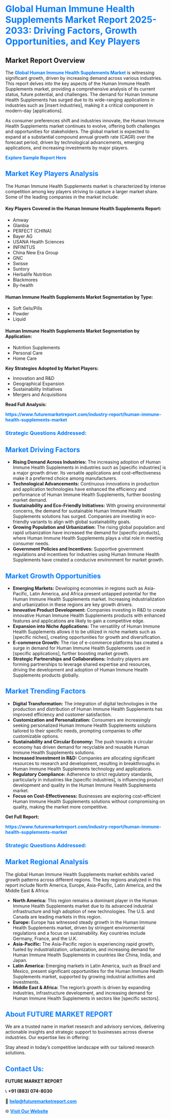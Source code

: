 <h1 style="color: #007BFF;">Global Human Immune Health Supplements Market Report 2025-2033: Driving Factors, Growth Opportunities, and Key Players</h1>

<section id="overview">
<h2>Market Report Overview</h2>
<p>The <a href="https://www.futuremarketreport.com/industry-report/human-immune-health-supplements-market" style="color: #007BFF; text-decoration: none;"><strong>Global Human Immune Health Supplements Market</strong></a> is witnessing significant growth, driven by increasing demand across various industries. This report delves into the key aspects of the Human Immune Health Supplements market, providing a comprehensive analysis of its current status, future potential, and challenges. The demand for Human Immune Health Supplements has surged due to its wide-ranging applications in industries such as [insert industries], making it a critical component in modern-day [applications].</p>
<p>As consumer preferences shift and industries innovate, the Human Immune Health Supplements market continues to evolve, offering both challenges and opportunities for stakeholders. The global market is expected to expand at a substantial compound annual growth rate (CAGR) over the forecast period, driven by technological advancements, emerging applications, and increasing investments by major players.</p>
</section>

<section id="overview">
<p><a href="https://www.futuremarketreport.com/request-sample/reportId=78526" style="color: #007BFF; text-decoration: none;"><strong>Explore Sample Report Here</strong></a></p>
</section>

<section id="key-players">
<h2 style="color: #007BFF;">Market Key Players Analysis</h2>
<p>The Human Immune Health Supplements market is characterized by intense competition among key players striving to capture a larger market share. Some of the leading companies in the market include:</p>
<h4>Key Players Covered in the Human Immune Health Supplements Report:</h4>
<ul><li>Amway</li><li>Glanbia</li><li>PERFECT (CHINA)</li><li>Bayer AG</li><li>USANA Health Sciences</li><li>INFINITUS</li><li>China New Era Group</li><li>GNC</li><li>Swisse</li><li>Suntory</li><li>Herbalife Nutrition</li><li>Blackmores</li><li>By-health</li></ul>
<h4>Human Immune Health Supplements Market Segmentation by Type:</h4>
<ul><li>Soft Gels/Pills</li><li>Powder</li><li>Liquid</li></ul>

<h4>Human Immune Health Supplements Market Segmentation by Application:</h4>
<ul><li>Nutrition Supplements</li><li>Personal Care</li><li>Home Care</li></ul>
<p><strong>Key Strategies Adopted by Market Players:</strong></p>
<ul>
<li>Innovation and R&D</li>
<li>Geographical Expansion</li>
<li>Sustainability Initiatives</li>
<li>Mergers and Acquisitions</li>
</ul>
</section>

<section>
<p><strong>Read Full Analysis: </strong></p><a href="https://www.futuremarketreport.com/industry-report/human-immune-health-supplements-market" style="color: #007BFF; text-decoration: none;"><strong>https://www.futuremarketreport.com/industry-report/human-immune-health-supplements-market</strong></a>
<h3 style="color: #007BFF;">Strategic Questions Addressed:</h3>
</section>

<section id="driving-factors">
<h2 style="color: #007BFF;">Market Driving Factors</h2>
<ul>
<li><strong>Rising Demand Across Industries:</strong> The increasing adoption of Human Immune Health Supplements in industries such as [specific industries] is a major growth driver. Its versatile applications and cost-effectiveness make it a preferred choice among manufacturers.</li>
<li><strong>Technological Advancements:</strong> Continuous innovations in production and application technologies have enhanced the efficiency and performance of Human Immune Health Supplements, further boosting market demand.</li>
<li><strong>Sustainability and Eco-Friendly Initiatives:</strong> With growing environmental concerns, the demand for sustainable Human Immune Health Supplements solutions has surged. Companies are investing in eco-friendly variants to align with global sustainability goals.</li>
<li><strong>Growing Population and Urbanization:</strong> The rising global population and rapid urbanization have increased the demand for [specific products], where Human Immune Health Supplements plays a vital role in meeting consumer needs.</li>
<li><strong>Government Policies and Incentives:</strong> Supportive government regulations and incentives for industries using Human Immune Health Supplements have created a conducive environment for market growth.</li>
</ul>
</section>

<section id="growth-opportunities">
<h2 style="color: #007BFF;">Market Growth Opportunities</h2>
<ul>
<li><strong>Emerging Markets:</strong> Developing economies in regions such as Asia-Pacific, Latin America, and Africa present untapped potential for the Human Immune Health Supplements market. Increasing industrialization and urbanization in these regions are key growth drivers.</li>
<li><strong>Innovative Product Development:</strong> Companies investing in R&D to create innovative Human Immune Health Supplements products with enhanced features and applications are likely to gain a competitive edge.</li>
<li><strong>Expansion into Niche Applications:</strong> The versatility of Human Immune Health Supplements allows it to be utilized in niche markets such as [specific niches], creating opportunities for growth and diversification.</li>
<li><strong>E-commerce Growth:</strong> The rise of e-commerce platforms has created a surge in demand for Human Immune Health Supplements used in [specific applications], further boosting market growth.</li>
<li><strong>Strategic Partnerships and Collaborations:</strong> Industry players are forming partnerships to leverage shared expertise and resources, driving the development and adoption of Human Immune Health Supplements products globally.</li>
</ul>
</section>

<section id="trending-factors">
<h2 style="color: #007BFF;">Market Trending Factors</h2>
<ul>
<li><strong>Digital Transformation:</strong> The integration of digital technologies in the production and distribution of Human Immune Health Supplements has improved efficiency and customer satisfaction.</li>
<li><strong>Customization and Personalization:</strong> Consumers are increasingly seeking personalized Human Immune Health Supplements solutions tailored to their specific needs, prompting companies to offer customizable options.</li>
<li><strong>Sustainability and Circular Economy:</strong> The push towards a circular economy has driven demand for recyclable and reusable Human Immune Health Supplements solutions.</li>
<li><strong>Increased Investment in R&D:</strong> Companies are allocating significant resources to research and development, resulting in breakthroughs in Human Immune Health Supplements technology and applications.</li>
<li><strong>Regulatory Compliance:</strong> Adherence to strict regulatory standards, particularly in industries like [specific industries], is influencing product development and quality in the Human Immune Health Supplements market.</li>
<li><strong>Focus on Cost-Effectiveness:</strong> Businesses are exploring cost-efficient Human Immune Health Supplements solutions without compromising on quality, making the market more competitive.</li>
</ul>
</section>

<section>
<p><strong>Get Full Report: </strong></p><a href="https://www.futuremarketreport.com/industry-report/human-immune-health-supplements-market" style="color: #007BFF; text-decoration: none;"><strong>https://www.futuremarketreport.com/industry-report/human-immune-health-supplements-market</strong></a>
<h3 style="color: #007BFF;">Strategic Questions Addressed:</h3>
</section>


<section id="regional-analysis">
<h2 style="color: #007BFF;">Market Regional Analysis</h2>
<p>The global Human Immune Health Supplements market exhibits varied growth patterns across different regions. The key regions analyzed in this report include North America, Europe, Asia-Pacific, Latin America, and the Middle East & Africa:</p>
<ul>
<li><strong>North America:</strong> This region remains a dominant player in the Human Immune Health Supplements market due to its advanced industrial infrastructure and high adoption of new technologies. The U.S. and Canada are leading markets in this region.</li>
<li><strong>Europe:</strong> Europe has witnessed steady growth in the Human Immune Health Supplements market, driven by stringent environmental regulations and a focus on sustainability. Key countries include Germany, France, and the U.K.</li>
<li><strong>Asia-Pacific:</strong> The Asia-Pacific region is experiencing rapid growth, fueled by industrialization, urbanization, and increasing demand for Human Immune Health Supplements in countries like China, India, and Japan.</li>
<li><strong>Latin America:</strong> Emerging markets in Latin America, such as Brazil and Mexico, present significant opportunities for the Human Immune Health Supplements market, supported by growing industrial activities and investments.</li>
<li><strong>Middle East & Africa:</strong> The region’s growth is driven by expanding industries, infrastructure development, and increasing demand for Human Immune Health Supplements in sectors like [specific sectors].</li>
</ul>
</section>

<footer>
<h2 style="color: #007BFF;">About FUTURE MARKET REPORT</h2>
<p>We are a trusted name in market research and advisory services, delivering actionable insights and strategic support to businesses across diverse industries. Our expertise lies in offering:</p>

<p>Stay ahead in today’s competitive landscape with our tailored research solutions.</p>

<h2 style="color: #007BFF;">Contact Us:</h2>
<p><strong>FUTURE MARKET REPORT</strong></p>
<p>📞 <strong>+91 (883) 074-8030</strong></p>
<p>📧 <strong><a href="mailto:help@futuremarketreport.com" style="color: #007BFF;">help@futuremarketreport.com</a></strong></p>
<p>🌐 <strong><a href="https://www.futuremarketreport.com/" style="color: #007BFF;">Visit Our Website</a></strong></p>
</footer>